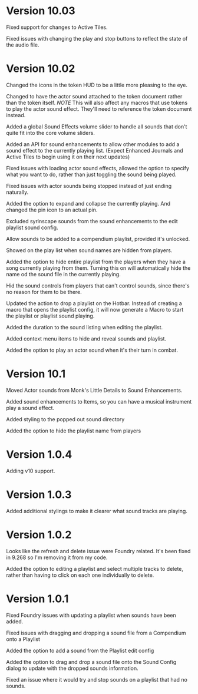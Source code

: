 # Version 10.03

Fixed support for changes to Active Tiles.

Fixed issues with changing the play and stop buttons to reflect the state of the audio file.

# Version 10.02

Changed the icons in the token HUD to be a little more pleasing to the eye.

Changed to have the actor sound attached to the token document rather than the token itself.
*NOTE* This will also affect any macros that use tokens to play the actor sound effect.  They'll need to reference the token document instead.

Added a global Sound Effects volume slider to handle all sounds that don't quite fit into the core volume sliders.

Added an API for sound enhancements to allow other modules to add a sound effect to the currently playing list. (Expect Enhanced Journals and Active Tiles to begin using it on their next updates)

Fixed issues with loading actor sound effects, allowed the option to specify what you want to do, rather than just toggling the sound being played.

Fixed issues with actor sounds being stopped instead of just ending naturally.

Added the option to expand and collapse the currently playing.  And changed the pin icon to an actual pin.

Excluded syrinscape sounds from the sound enhancements to the edit playlist sound config.

Allow sounds to be added to a compendium playlist, provided it's unlocked.

Showed on the play list when sound names are hidden from players.

Added the option to hide entire playlist from the players when they have a song currently playing from them.  Turning this on will automatically hide the name od the sound file in the currently playing.

Hid the sound controls from players that can't control sounds, since there's no reason for them to be there.

Updated the action to drop a playlist on the Hotbar.  Instead of creating a macro that opens the playlist config, it will now generate a Macro to start the playlist or playlist sound playing.

Added the duration to the sound listing when editing the playlist.

Added context menu items to hide and reveal sounds and playlist.

Added the option to play an actor sound when it's their turn in combat.

# Version 10.1

Moved Actor sounds from Monk's Little Details to Sound Enhancements.

Added sound enhancements to Items, so you can have a musical instrument play a sound effect.

Added styling to the popped out sound directory

Added the option to hide the playlist name from players

# Version 1.0.4

Adding v10 support.

# Version 1.0.3

Added additional stylings to make it clearer what sound tracks are playing.

# Version 1.0.2

Looks like the refresh and delete issue were Foundry related.  It's been fixed in 9.268 so I'm removing it from my code.

Added the option to editing a playlist and select multiple tracks to delete, rather than having to click on each one individually to delete.

# Version 1.0.1

Fixed Foundry issues with updating a playlist when sounds have been added.

Fixed issues with dragging and dropping a sound file from a Compendium onto a Playlist

Added the option to add a sound from the Playlist edit config

Added the option to drag and drop a sound file onto the Sound Config dialog to update with the dropped sounds information.

Fixed an issue where it would try and stop sounds on a playlist that had no sounds.
